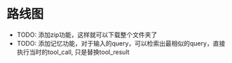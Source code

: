# 路线图

- TODO: 添加zip功能，这样就可以下载整个文件夹了
- TODO: 添加记忆功能，对于输入的query，可以检索出最相似的query，直接执行当时的tool_call, 只是替换tool_result
